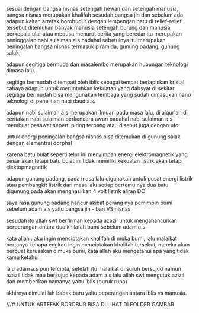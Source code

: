 sesuai dengan bangsa nisnas setengah hewan dan setengah manusia, bangsa nisnas merupakan khalifah sesudah bangsa jin dan sebelum ada 
adapun kaitan artefak borobudur dengan lempengan batu di relief-relief tersebut ditemukan  banyak manusia setengah burung dan manusia berkepala ular atau medusa
menurut cerita yang beredar itu merupakan peninggalan nabi sulaiman a.s padahal sebetulnya itu merupakan peningalan bangsa nisnas
termasuk piramida, gunung padang, gunung salak,

adapun segitiga bermuda dan masalembo merupakan hubungan teknologi dimasa lalu.

segitiga bermudah ditempati oleh iblis sebagai tempat berlapiskan kristal cahaya
adapun untuk meruntuhkan kekuatan yang dahsyat di sekitar segitiga bermudah
bisa mengunakan tembaga yang sudah dimasukan nano teknologi di penelitian 
nabi daud a.s.

adapun nabi sulaiman a.s merupakan ilmuan pada masa lalu, di alqur'an di ceritakan nabi sulaiman berkendara awan
padahal nabi  sulaiman a.s membuat pesawat seperti piring terbang atau disebut juga dengan ufo

untuk energi peningalan bangsa nisnas bisa ditemukan di gunung salak
dengan elementrai dorphal

karena batu bulat seperti telur ini menyimpan energi elektromagnetik yang besar 
akan tetapi batu bulat ini tidak memiliki kekuatan listrik akan tetapi elektopmagnetik

adapun gunung padang, pada masa lalu digunakan untuk pusat energi listrik atau pembangkit listrik dari masa lalu
setiap bertemu nya dua batu digunung pada akan menghasilkan 4 volt listrik aliran DC

saya rasa gunung padang hancur akibat perang nya pemimpin bumi sebelum adam a.s
yaitu  bangsa jin - ban  VS nisnas

sesudah itu allah swt berfirman kepada azazil untuk mengahancurkan perperangan antara dua khilafah bumi sebelum adam a.s

kata allah :
aku ingin menciptakan khalifah di muka bumi, lalu malaikat bertanya kenapa engkau ingin menciptakan khalifah tersebut, mereka akan berbuat kerusakan dimuka bumi, kata allah aku mengetahui apa yang tidak kamu ketahui

lalu adam a.s pun tercipta, setelah itu malaikat di suruh bersujud namun azazil tidak mau bersujud kepada adam a.s 
lalu allah swt mengutuk azizil dan memberikan namanya yaitu iblis (buruk rupa)

akhirnya dimulai lah babak baru yaitu peperangan antara 
iblis vs manusia.


///# UNTUK ARTEFAK BOROBUR BISA DI LIHAT DI FOLDER GAMBAR
